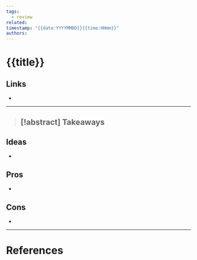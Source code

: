 ```yaml
---
tags:
  - review
related: 
timestamp: "{{date:YYYYMMDD}}{{time:HHmm}}"
authors:
---
```

# {{title}}
## Links
- 
--- 

> [!abstract] Takeaways
> - 

## Ideas
- 

## Pros
- 

## Cons
- 

---
# References